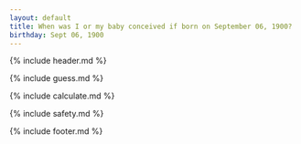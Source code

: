 ```yaml
---
layout: default
title: When was I or my baby conceived if born on September 06, 1900?
birthday: Sept 06, 1900
---
```


{% include header.md %}

{% include guess.md %}

{% include calculate.md %}

{% include safety.md %}

{% include footer.md %}



